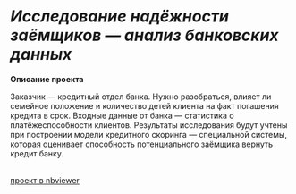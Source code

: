 # <i>Исследование надёжности заёмщиков — анализ банковских данных</i><br/>


<b>Описание проекта</b><br/>

Заказчик — кредитный отдел банка. Нужно разобраться, влияет ли семейное положение и количество детей клиента на факт погашения кредита в срок. Входные данные от банка — статистика о платёжеспособности клиентов.
Результаты исследования будут учтены при построении модели кредитного скоринга — специальной системы, которая оценивает способность потенциального заёмщика вернуть кредит банку.<br/><br/>


[проект в nbviewer](https://nbviewer.org/github/Senyanordwest/yandex.praktikum/blob/main/project_02_borrowers/project_2_without_comment.ipynb)
